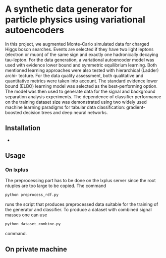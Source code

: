 # A synthetic data generator for particle physics using variational autoencoders
In this project, we augmented Monte-Carlo simulated data for charged Higgs boson searches. Events are selected if they have two light leptons (electron or muon) of the same sign and exactly one hadronically decaying tau-lepton. For the data generation, a variational autoencoder model was used with evidence lower bound and symmetric equilibrium learning. Both mentioned learning approaches were also tested with hierarchical (Ladder) archi- tecture. For the data quality assessment, both qualitative and quantitative metrics were taken into account. The standard evidence lower bound (ELBO) learning model was selected as the best-performing option. The model was then used to generate data for the signal and background separation analysis experiments. The dependence of classifier performance on the training dataset size was demonstrated using two widely used machine learning paradigms for tabular data classification: gradient-boosted decision trees and deep neural networks.


## Installation
-


## Usage
### On lxplus
The preprocessing part has to be done on the lxplus server since the root ntuples are too large to be copied. The command
```python
python preprocess_rdf.py
```
runs the script that produces preprocessed data suitable for the training of the generator and classifier. To produce a dataset with combined signal masses one can use
```python
python dataset_combine.py
```
command.
## On private machine


